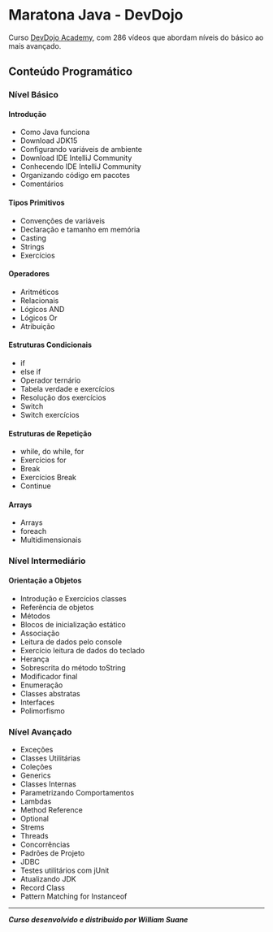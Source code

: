 # Maratona Java - DevDojo

Curso [DevDojo Academy](https://devdojo.academy/),  com 286 vídeos que abordam níveis do básico ao mais avançado.

<!--
<img src=https://img.shields.io/badge/completion-11%25-green>
-->


## Conteúdo Programático

### Nível Básico

#### Introdução

- Como Java funciona
- Download JDK15
- Configurando variáveis de ambiente
- Download IDE IntelliJ Community
- Conhecendo IDE IntelliJ Community
- Organizando código em pacotes
- Comentários

#### Tipos Primitivos

- Convenções de variáveis
- Declaração e tamanho em memória
- Casting
- Strings
- Exercícios

#### Operadores

- Aritméticos
- Relacionais
- Lógicos AND
- Lógicos Or
- Atribuição

#### Estruturas Condicionais

- if
- else if
- Operador ternário
- Tabela verdade e exercícios
- Resolução dos exercícios
- Switch
- Switch exercícios

#### Estruturas de Repetição

- while, do while, for
- Exercícios for
- Break
- Exercícios Break
- Continue

#### Arrays

- Arrays
- foreach
- Multidimensionais



### Nível Intermediário

#### Orientação a Objetos

- Introdução e Exercícios classes
- Referência de objetos
- Métodos
- Blocos de inicialização estático
- Associação
- Leitura de dados pelo console
- Exercício leitura de dados do teclado
- Herança
- Sobrescrita do método toString
- Modificador final
- Enumeração
- Classes abstratas
- Interfaces
- Polimorfismo



### Nível Avançado

- Exceções
- Classes Utilitárias
- Coleções
- Generics
- Classes Internas
- Parametrizando Comportamentos
- Lambdas
- Method Reference
- Optional
- Strems
- Threads
- Concorrências
- Padrões de Projeto
- JDBC
- Testes utilitários com jUnit
- Atualizando JDK
- Record Class
- Pattern Matching for Instanceof



---
***Curso desenvolvido e distribuido por William Suane***
